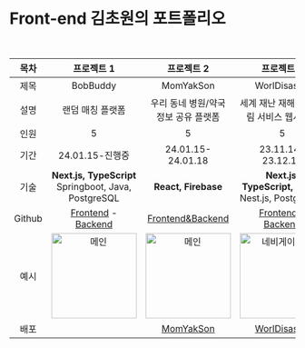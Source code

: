 # Front-end 김초원의 포트폴리오

<br>

|목차|**프로젝트 1**|**프로젝트 2**|**프로젝트 3**|**프로젝트 4**|
|:---:|:---:|:---:|:---:|:---:|
| 제목 | BobBuddy | MomYakSon | WorlDisaster | Altudy |
| 설명 | 랜덤 매칭 플랫폼 | 우리 동네 병원/약국 정보 공유 플랫폼 | 세계 재난 재해 구독 알림 서비스 웹사이트 | 알고리즘 스터디 그룹 활동 관리 웹사이트 |
| 인원 | 5 | 5 | 5 |
| 기간 | 24.01.15-진행중 | 24.01.15-24.01.18 | 23.11.14-23.12.15 | 23.05.22-23.06.15 |
| 기술 | **Next.js, TypeScript**<br>Springboot, Java, PostgreSQL | **React, Firebase** | **Next.js, TypeScript, Recoil**<br>Nest.js, PostgreSQL | **HTML, CSS, JavaScript**<br>Django, Python |
| Github | <a href="https://github.com/cece-09/BobBuddy_frontend" target="_blank">Frontend</a> - <a href="https://github.com/cece-09/BobBuddy_backend" target="_blank">Backend</a> | <a href="https://github.com/kimfield98/project3-momyakson" target="_blank">Frontend&Backend</a> | <a href="https://github.com/kimfield98/project2-WorlDisaster" target="_blank">Frontend</a> - <a href="https://github.com/Hojip-Kim/Worldisaster_Server" target="_blank">Backend</a> | <a href="https://github.com/kimfield98/project1-Altudy" target="_blank">Frontend&Backend</a> |
| 예시 | <img height="150" alt="메인" src="https://github.com/kimfield98/kimfield98/assets/141253939/13081574-78d9-4368-b58a-2ed4919ecfe7"> | <img height="150" alt="메인" src="https://github.com/kimfield98/kimfield98/assets/141253939/48a5ee57-82ee-464a-a406-6fb7ab623faf"> | <img height="150" alt="네비게이션바" src="https://github.com/kimfield98/kimfield98/assets/141253939/88a7e5a3-9573-48ef-ba54-bce142ff86b0"> | <img height="150" alt="메인1" src="https://github.com/kimfield98/kimfield98/assets/141253939/5b5e0095-8f7c-4945-a071-523eaa9a662a"> |
| 배포 | | [MomYakSon](momyakson-c3137.web.app) | [WorlDisaster](https://worldisaster.com/) | [ALTUDY](https://port-0-project1-altudy-o0ynn2alrodpd72.sel5.cloudtype.app/) |

